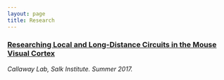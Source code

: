```yaml
---
layout: page
title: Research
---
```


### [Researching Local and Long-Distance Circuits in the Mouse Visual Cortex](https://www.youtube.com/watch?v=e9wlPSK0rc8)  
_Callaway Lab, Salk Institute. Summer 2017._
